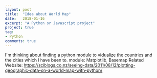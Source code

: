 ```yaml
---
layout: post
title:  "Idea about World Map"
date:   2018-01-16
excerpt: "A Python or Javascript project"
project: true
tag:
- Python
comments: true
---
```


I'm thinking about finding a python module to vidualize the countries and the cities which I have been to.
module: Matplotlib, Basemap
Related Website: https://sciblogs.co.nz/seeing-data/2011/08/12/plotting-geographic-data-on-a-world-map-with-python/
